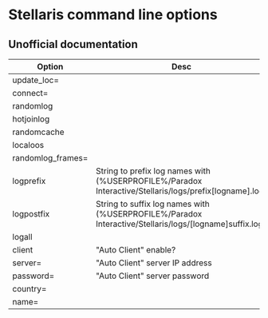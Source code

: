 # Stellaris command line options
## Unofficial documentation

| Option | Desc |
| ------ | ---- |
| update_loc= |  |
| connect= | |
| randomlog | | 
| hotjoinlog | |
| randomcache | |
| localoos | |
| randomlog_frames= | |
| logprefix | String to prefix log names with (%USERPROFILE%/Paradox Interactive/Stellaris/logs/prefix[logname].log)|
| logpostfix | String to suffix log names with (%USERPROFILE%/Paradox Interactive/Stellaris/logs/[logname]suffix.log) |
| logall | |
| client |  "Auto Client" enable? |
| server= | "Auto Client" server IP address |
| password= | "Auto Client" server password |
| country= | |
| name= | |